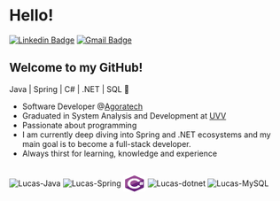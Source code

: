 
<h1>Hello!</h1>

[![Linkedin Badge](https://img.shields.io/badge/-LinkedIn-6633cc?style=flat-square&logo=Linkedin&logoColor=white&link=https://www.linkedin.com/in/lucasnunessantos/)](https://www.linkedin.com/in/lucasnunessantos/)
[![Gmail Badge](https://img.shields.io/badge/-lucasn.nunes077@hotmail.com-6633cc?style=flat-square&logo=Gmail&logoColor=white&link=mailto:lucasn.nunes077@hotmail.com)](mailto:lucasn.nunes077@hotmail.com)

## Welcome to my GitHub!
Java | Spring | C# | .NET | SQL  🚀
- Software Developer @[Agoratech](https://www.agoracred.com.br/)
- Graduated in System Analysis and Development at [UVV](https://uvv.br)
- Passionate about programming
- I am currently deep diving into Spring and .NET ecosystems and my main goal is to become a full-stack developer.
- Always thirst for learning, knowledge and experience

<div style="display: inline_block"><br>
  <img align="center" alt="Lucas-Java" height="30" width="40" src="https://img.shields.io/badge/Java-ED8B00?style=for-the-badge&logo=java&logoColor=whit">
  <img align="center" alt="Lucas-Spring" height="30" width="40" src="https://cdn.jsdelivr.net/gh/devicons/devicon/icons/spring/spring-original-wordmark.svg" />
  <img align="center" alt="Lucas-Csharp" height="30" width="40" src="https://raw.githubusercontent.com/devicons/devicon/master/icons/csharp/csharp-original.svg">
  <img align="center" alt="Lucas-dotnet" height="30" width="40" src="https://cdn.jsdelivr.net/gh/devicons/devicon/icons/dotnetcore/dotnetcore-original.svg" />
  <img align="center" alt="Lucas-MySQL" height="30" width="40" src="https://cdn.jsdelivr.net/gh/devicons/devicon/icons/mysql/mysql-original-wordmark.svg">
  
</div>
